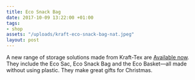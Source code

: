 ```yaml
---
title: Eco Snack Bag
date: 2017-10-09 13:22:00 +01:00
tags:
- shop
assets: "/uploads/kraft-eco-snack-bag-nat.jpeg"
layout: post
---
```


A new range of storage solutions made from Kraft-Tex are  [Available now](https://yomojo.co.uk/krafttex). They include the Eco Sac, Eco Snack Bag and the Eco Basket—all made without using plastic. They make great gifts for Christmas.
